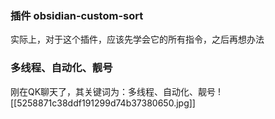 ### 插件 obsidian-custom-sort
实际上，对于这个插件，应该先学会它的所有指令，之后再想办法


### 多线程、自动化、靓号
刚在QK聊天了，其关键词为：多线程、自动化、靓号
![[5258871c38ddf191299d74b37380650.jpg]]



